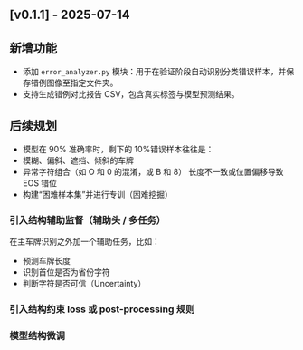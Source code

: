 ## [v0.1.1] - 2025-07-14

## 新增功能
- 添加 `error_analyzer.py` 模块：用于在验证阶段自动识别分类错误样本，并保存错例图像至指定文件夹。
- 支持生成错例对比报告 CSV，包含真实标签与模型预测结果。

## 后续规划
- 模型在 90% 准确率时，剩下的 10%错误样本往往是：
- 模糊、偏斜、遮挡、倾斜的车牌
- 异常字符组合（如 O 和 0 的混淆，或 B 和 8）
长度不一致或位置偏移导致 EOS 错位
- 构建“困难样本集”并进行专训（困难挖掘）
### 引入结构辅助监督（辅助头 / 多任务）
在主车牌识别之外加一个辅助任务，比如：
- 预测车牌长度
- 识别首位是否为省份字符
- 判断字符是否可信（Uncertainty）
### 引入结构约束 loss 或 post-processing 规则
### 模型结构微调

